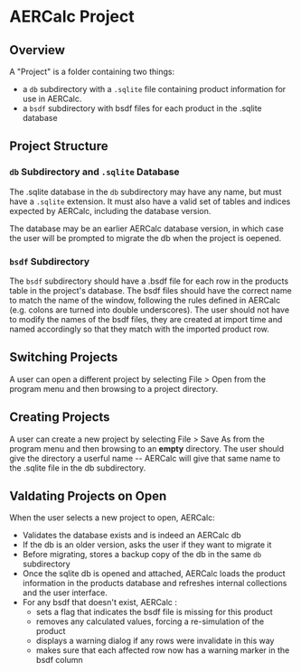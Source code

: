 # AERCalc Project 
## Overview
A "Project" is a folder containing two things: 
 - a `db` subdirectory with a `.sqlite` file containing product information for use in AERCalc.
 - a `bsdf` subdirectory with bsdf files for each product in the .sqlite database

## Project Structure
### `db` Subdirectory and `.sqlite` Database
The .sqlite database in the `db` subdirectory may have any name, but must have a `.sqlite` extension. It must also
have a valid set of tables and indices expected by AERCalc, including the database version.
 
The database may be an earlier AERCalc database version, in which case the user will be prompted 
to migrate the db when the project is oepened.

### `bsdf` Subdirectory
The `bsdf` subdirectory should have a .bsdf file for each row in the products table in the project's database. 
The bsdf files should have the correct name to match the name of the window, following the rules
defined in AERCalc (e.g. colons are turned into double underscores). The user should not have to modify the names
of the bsdf files, they are created at import time and named accordingly so that they match with the 
imported product row.

## Switching Projects
A user can open a different project by selecting File > Open from the program menu and  then
browsing to a project directory.

## Creating Projects
A user can create a new project by selecting File > Save As from the program  menu and then
browsing to an **empty** directory. The user should give the directory a userful name -- AERCalc will
give that same name to the .sqlite file in the db subdirectory.


## Valdating Projects on Open
When the user selects a new project to open, AERCalc:
- Validates the database exists and is indeed an AERCalc db 
- If the db is an older version, asks the user if they want to migrate it
- Before migrating, stores a backup copy of the db in the same `db` subdirectory
- Once the sqlite db is opened and attached, AERCalc loads the product information in the 
products database and refreshes internal collections and the user interface.
- For any bsdf that doesn't exist, AERCalc :
    - sets a flag that indicates the bsdf file is missing for this product
    - removes any calculated values, forcing a re-simulation of the product
    - displays a warning dialog if any rows were invalidate in this way
    - makes sure that each affected row now has a warning marker in the bsdf column
    

    


